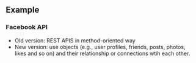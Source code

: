 ## Example

### Facebook API
- Old version: REST APIS in method-oriented way
- New version: use objects (e.g., user profiles, friends, posts, photos, likes and so on) and their relationship or connections wtih each other.
